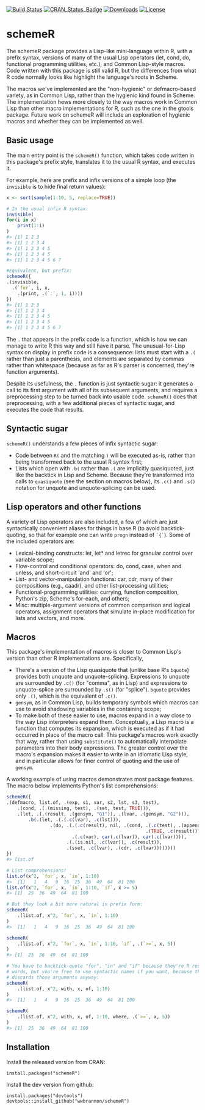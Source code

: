 
<!-- README.md is generated from README.Rmd. Please edit that file -->
[![Build Status](https://img.shields.io/travis/wwbrannon/schemeR.svg?style=flat)](https://travis-ci.org/wwbrannon/schemeR) [![CRAN\_Status\_Badge](https://www.r-pkg.org/badges/version/schemeR)](https://cran.r-project.org/package=schemeR) [![Downloads](https://cranlogs.r-pkg.org/badges/schemeR)](https://cran.r-project.org/package=schemeR) [![License](https://img.shields.io/:license-mit-blue.svg?style=flat)](https://wwbrannon.mit-license.org/)

schemeR
=======

The schemeR package provides a Lisp-like mini-language within R, with a prefix syntax, versions of many of the usual Lisp operators (let, cond, do, functional programming utilities, etc.), and Common Lisp-style macros. Code written with this package is still valid R, but the differences from what R code normally looks like highlight the language's roots in Scheme.

The macros we've implemented are the "non-hygienic" or defmacro-based variety, as in Common Lisp, rather than the hygienic kind found in Scheme. The implementation hews more closely to the way macros work in Common Lisp than other macro implementations for R, such as the one in the gtools package. Future work on schemeR will include an exploration of hygienic macros and whether they can be implemented as well.

Basic usage
-----------

The main entry point is the `schemeR()` function, which takes code written in this package's prefix style, translates it to the usual R syntax, and executes it.

For example, here are prefix and infix versions of a simple loop (the `invisible` is to hide final return values):

``` r
x <- sort(sample(1:10, 5, replace=TRUE))

# In the usual infix R syntax:
invisible(
for(i in x)
    print(1:i)
)
#> [1] 1 2 3
#> [1] 1 2 3 4
#> [1] 1 2 3 4 5
#> [1] 1 2 3 4 5
#> [1] 1 2 3 4 5 6 7

#Equivalent, but prefix:
schemeR({
.(invisible,
  .(`for`, i, x,
    .(print, .(`:`, 1, i))))
})
#> [1] 1 2 3
#> [1] 1 2 3 4
#> [1] 1 2 3 4 5
#> [1] 1 2 3 4 5
#> [1] 1 2 3 4 5 6 7
```

The `.` that appears in the prefix code is a function, which is how we can manage to write R this way and still have it parse. The unusual-for-Lisp syntax on display in prefix code is a consequence: lists must start with a `.(` rather than just a parenthesis, and elements are separated by commas rather than whitespace (because as far as R's parser is concerned, they're function arguments).

Despite its usefulness, the `.` function is just syntactic sugar: it generates a call to its first argument with all of its subsequent arguments, and requires a preprocessing step to be turned back into usable code. `schemeR()` does that preprocessing, with a few additional pieces of syntactic sugar, and executes the code that results.

Syntactic sugar
---------------

`schemeR()` understands a few pieces of infix syntactic sugar:

-   Code between `R(` and the matching `)` will be executed as-is, rather than being transformed back to the usual R syntax first;
-   Lists which open with `.b(` rather than `.(` are implicitly quasiquoted, just like the backtick in Lisp and Scheme. Because they're transformed into calls to `quasiquote` (see the section on macros below), its `.c()` and `.s()` notation for unquote and unquote-splicing can be used.

Lisp operators and other functions
----------------------------------

A variety of Lisp operators are also included, a few of which are just syntactically convenient aliases for things in base R (to avoid backtick-quoting, so that for example one can write `progn` instead of `` `{` ``). Some of the included operators are:

-   Lexical-binding constructs: let, let\* and letrec for granular control over variable scope;
-   Flow-control and conditional operators: do, cond, case, when and unless, and short-circuit 'and' and 'or';
-   List- and vector-manipulation functions: car, cdr, many of their compositions (e.g., caadr), and other list-processing utilities;
-   Functional-programming utilities: currying, function composition, Python's zip, Scheme's for-each, and others;
-   Misc: multiple-argument versions of common comparison and logical operators, assignment operators that simulate in-place modification for lists and vectors, and more.

Macros
------

This package's implementation of macros is closer to Common Lisp's version than other R implementations are. Specifically,

-   There's a version of the Lisp quasiquote that (unlike base R's `bquote`) provides both unquote and unquote-splicing. Expressions to unquote are surrounded by `.c()` (for "comma", as in Lisp) and expressions to unquote-splice are surrounded by `.s()` (for "splice"). `bquote` provides only `.()`, which is the equivalent of `.c()`.
-   `gensym`, as in Common Lisp, builds temporary symbols which macros can use to avoid shadowing variables in the containing scope;
-   To make both of these easier to use, macros expand in a way close to the way Lisp interpreters expand them. Conceptually, a Lisp macro is a function that computes its expansion, which is executed as if it had occurred in place of the macro call. This package's macros work exactly that way, rather than using `substitute()` to automatically interpolate parameters into their body expressions. The greater control over the macro's expansion makes it easier to write in an idiomatic Lisp style, and in particular allows for finer control of quoting and the use of `gensym`.

A working example of using macros demonstrates most package features. The macro below implements Python's list comprehensions:

``` r
schemeR({
.(defmacro, list.of, .(exp, s1, var, s2, lst, s3, test),
    .(cond, .(.(missing, test), .(set, test, TRUE))),
    .(let, .(.(result, .(gensym, "G1")), .(lvar, .(gensym, "G2"))),
        .b(.(let, .(.(.c(lvar), .c(lst))),
                .(do, .(.(.c(result), nil, .(cond, .(.c(test), .(append, .c(result), .c(exp))),
                                                   .(TRUE, .c(result)))),
                        .(.c(var), car(.c(lvar)), car(.c(lvar)))),
                      .(.(is.nil, .c(lvar)), .c(result)),
                      .(sset, .c(lvar), .(cdr, .c(lvar))))))))
})
#> list.of

# List comprehensions!
list.of(x^2, `for`, x, `in`, 1:10)
#>  [1]   1   4   9  16  25  36  49  64  81 100
list.of(x^2, `for`, x, `in`, 1:10, `if`, x >= 5)
#> [1]  25  36  49  64  81 100

# But they look a bit more natural in prefix form:
schemeR(
    .(list.of, x^2, `for`, x, `in`, 1:10)
)
#>  [1]   1   4   9  16  25  36  49  64  81 100

schemeR(
    .(list.of, x^2, `for`, x, `in`, 1:10, `if`, .(`>=`, x, 5))
)
#> [1]  25  36  49  64  81 100

# You have to backtick-quote "for", "in" and "if" because they're R reserved
# words, but you're free to use syntactic names if you want, because the macro
# discards those arguments anyway:
schemeR(
    .(list.of, x^2, with, x, of, 1:10)
)
#>  [1]   1   4   9  16  25  36  49  64  81 100

schemeR(
    .(list.of, x^2, with, x, of, 1:10, where, .(`>=`, x, 5))
)
#> [1]  25  36  49  64  81 100
```

Installation
------------

Install the released version from CRAN:

    install.packages("schemeR")

Install the dev version from github:

    install.packages("devtools")
    devtools::install_github("wwbrannon/schemeR")
